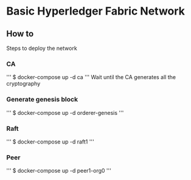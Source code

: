 # Basic Hyperledger Fabric Network

## How to

Steps to deploy the network

### CA
'''
$ docker-compose up -d ca
'''
Wait until the CA generates all the cryptography

### Generate genesis block

'''
$ docker-compose up -d orderer-genesis
'''

### Raft
'''
$ docker-compose up -d raft1
'''

### Peer
'''
$ docker-compose up -d peer1-org0
'''
